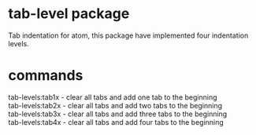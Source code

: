 # tab-level package

Tab indentation for atom, this package have implemented four indentation levels.

# commands

tab-levels:tab1x - clear all tabs and add one tab to the beginning\
tab-levels:tab2x - clear all tabs and add two tabs to the beginning\
tab-levels:tab3x - clear all tabs and add three tabs to the beginning\
tab-levels:tab4x - clear all tabs and add four tabs to the beginning
